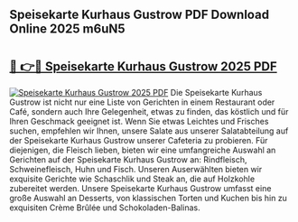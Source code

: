## Speisekarte Kurhaus Gustrow PDF Download Online 2025 m6uN5

# <h2><a href="http://gcb7cv.nevu.top/?p=Speisekarte+Kurhaus+Gustrow">🔗 👉🔴 Speisekarte Kurhaus Gustrow 2025 PDF</a></h2>

[![Speisekarte Kurhaus Gustrow 2025 PDF](https://i.imgur.com/dBaPXMq.png)](http://gcb7cv.nevu.top/?p=Speisekarte+Kurhaus+Gustrow)
Die Speisekarte Kurhaus Gustrow ist nicht nur eine Liste von Gerichten in einem Restaurant oder Café, sondern auch Ihre Gelegenheit, etwas zu finden, das köstlich und für Ihren Geschmack geeignet ist. Wenn Sie etwas Leichtes und Frisches suchen, empfehlen wir Ihnen, unsere Salate aus unserer Salatabteilung auf der Speisekarte Kurhaus Gustrow unserer Cafeteria zu probieren. Für diejenigen, die Fleisch lieben, bieten wir eine umfangreiche Auswahl an Gerichten auf der Speisekarte Kurhaus Gustrow an: Rindfleisch, Schweinefleisch, Huhn und Fisch. Unseren Auserwählten bieten wir exquisite Gerichte wie Schaschlik und Steak an, die auf Holzkohle zubereitet werden. Unsere Speisekarte Kurhaus Gustrow umfasst eine große Auswahl an Desserts, von klassischen Torten und Kuchen bis hin zu exquisiten Crème Brûlée und Schokoladen-Balinas.
